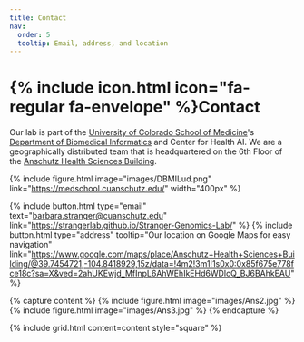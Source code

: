 ```yaml
---
title: Contact
nav:
  order: 5
  tooltip: Email, address, and location
---
```


# {% include icon.html icon="fa-regular fa-envelope" %}Contact

Our lab is part of the [University of Colorado School of Medicine](https://medschool.cuanschutz.edu/)'s [Department of Biomedical Informatics](https://medschool.cuanschutz.edu/dbmi) and Center for Health AI.
We are a geographically distributed team that is headquartered on the 6th Floor of the [Anschutz Health Sciences Building](https://www.ucdenver.edu/about/departments/FacilitiesManagement/FacilitiesProjects/ActiveProjects/Pages/AnschutzHealthSciencesBldg.aspx).

{%
  include figure.html
  image="images/DBMILud.png"
  link="https://medschool.cuanschutz.edu/"
  width="400px"
%}

{%
  include button.html
  type="email"
  text="barbara.stranger@cuanschutz.edu"
  link="https://strangerlab.github.io/Stranger-Genomics-Lab/"
%}
{%
  include button.html
  type="address"
  tooltip="Our location on Google Maps for easy navigation"
  link="https://www.google.com/maps/place/Anschutz+Health+Sciences+Building/@39.7454721,-104.8418929,15z/data=!4m2!3m1!1s0x0:0x85f675e778fce18c?sa=X&ved=2ahUKEwjd_MfInpL6AhWEhIkEHd6WDIcQ_BJ6BAhkEAU"
%}

{% capture content %}
{% include figure.html image="images/Ans2.jpg" %}
{% include figure.html image="images/Ans3.jpg" %}
{% endcapture %}

{%
  include grid.html
  content=content
  style="square"
%}
